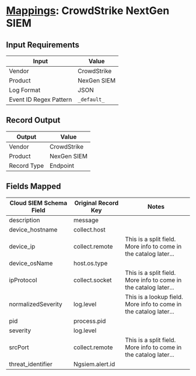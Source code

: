 # [Mappings](README.md): CrowdStrike NextGen SIEM

## Input Requirements

|Input|Value|
|-----|-----|
|Vendor|CrowdStrike|
|Product|NexGen SIEM|
|Log Format|JSON|
|Event ID Regex Pattern|`_default_`|

## Record Output

|Output|Value|
|------|-----|
|Vendor|CrowdStrike|
|Product|NexGen SIEM|
|Record Type|Endpoint|

## Fields Mapped

|Cloud SIEM Schema Field|Original Record Key|Notes|
|-----------------------|-------------------|-----|
|description|message||
|device_hostname|collect.host||
|device_ip|collect.remote|This is a split field. More info to come in the catalog later...|
|device_osName|host.os.type||
|ipProtocol|collect.socket|This is a split field. More info to come in the catalog later...|
|normalizedSeverity|log.level|This is a lookup field. More info to come in the catalog later...|
|pid|process.pid||
|severity|log.level||
|srcPort|collect.remote|This is a split field. More info to come in the catalog later...|
|threat_identifier|Ngsiem.alert.id||

